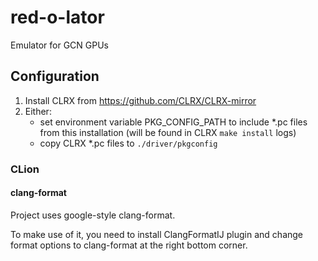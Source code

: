 # red-o-lator

Emulator for GCN GPUs

## Configuration

1. Install CLRX from https://github.com/CLRX/CLRX-mirror
2. Either:
   * set environment variable PKG_CONFIG_PATH to include *.pc files from this installation 
   (will be found in CLRX `make install` logs)
   * copy CLRX *.pc files to `./driver/pkgconfig`

### CLion
#### clang-format
Project uses google-style clang-format.

To make use of it, you need to install ClangFormatIJ plugin
and change format options to clang-format at the right bottom corner.